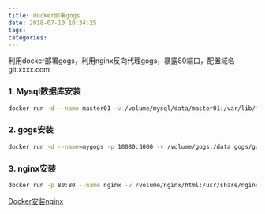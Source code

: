 ```yaml
---
title: docker部署gogs
date: 2018-07-10 10:34:25
tags:
categories:
---
```




利用docker部署gogs，利用nginx反向代理gogs，暴露80端口，配置域名git.xxxx.com

<!--more-->

### 1. Mysql数据库安装



```bash
docker run -d --name master01 -v /volume/mysql/data/master01:/var/lib/mysql -v /volume/mysql/master01:/etc/mysql/conf.d -e MYSQL_ROOT_PASSWORD=xzz520 -p 32769:3306 mysql:5.7
```



### 2. gogs安装



```bash
docker run -d --name=mygogs -p 10080:3000 -v /volume/gogs:/data gogs/gogs
```

### 3. nginx安装

```bash
docker run -p 80:80 --name nginx -v /volume/nginx/html:/usr/share/nginx/html -v /volume/nginx/conf/nginx.conf:/etc/nginx/nginx.conf -v /volume/nginx/conf.d:/etc/nginx/conf.d -v /volume/nginx/logs:/var/log/nginx -d nginx

```

[Docker安装nginx](https://www.cnblogs.com/bingo1024/p/9022890.html)